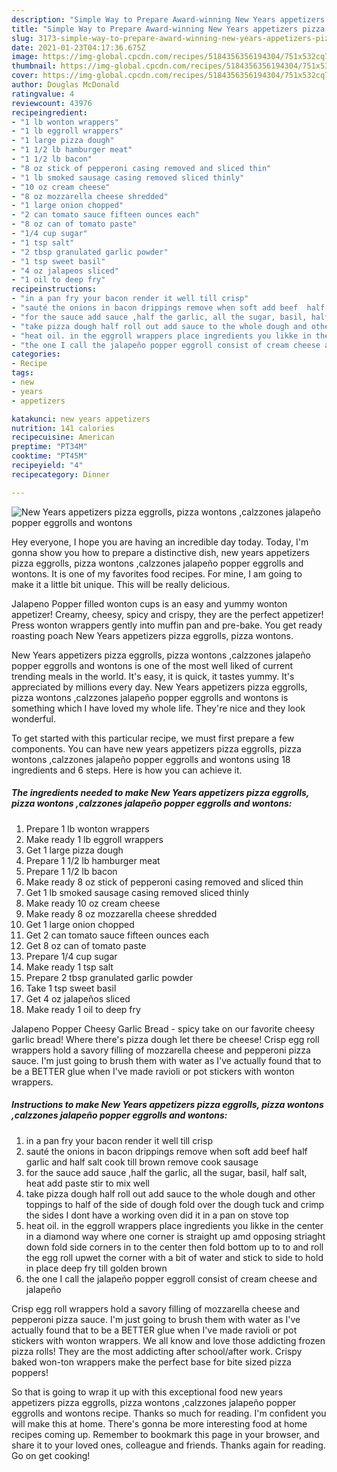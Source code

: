 ```yaml
---
description: "Simple Way to Prepare Award-winning New Years appetizers pizza eggrolls, pizza wontons ,calzzones jalapeño popper eggrolls and wontons"
title: "Simple Way to Prepare Award-winning New Years appetizers pizza eggrolls, pizza wontons ,calzzones jalapeño popper eggrolls and wontons"
slug: 3173-simple-way-to-prepare-award-winning-new-years-appetizers-pizza-eggrolls-pizza-wontons-calzzones-jalapeno-popper-eggrolls-and-wontons
date: 2021-01-23T04:17:36.675Z
image: https://img-global.cpcdn.com/recipes/5184356356194304/751x532cq70/new-years-appetizers-pizza-eggrolls-pizza-wontons-calzzones-jalapeno-popper-eggrolls-and-wontons-recipe-main-photo.jpg
thumbnail: https://img-global.cpcdn.com/recipes/5184356356194304/751x532cq70/new-years-appetizers-pizza-eggrolls-pizza-wontons-calzzones-jalapeno-popper-eggrolls-and-wontons-recipe-main-photo.jpg
cover: https://img-global.cpcdn.com/recipes/5184356356194304/751x532cq70/new-years-appetizers-pizza-eggrolls-pizza-wontons-calzzones-jalapeno-popper-eggrolls-and-wontons-recipe-main-photo.jpg
author: Douglas McDonald
ratingvalue: 4
reviewcount: 43976
recipeingredient:
- "1 lb wonton wrappers"
- "1 lb eggroll wrappers"
- "1 large pizza dough"
- "1 1/2 lb hamburger meat"
- "1 1/2 lb bacon"
- "8 oz stick of pepperoni casing removed and sliced thin"
- "1 lb smoked sausage casing removed sliced thinly"
- "10 oz cream cheese"
- "8 oz mozzarella cheese shredded"
- "1 large onion chopped"
- "2 can tomato sauce fifteen ounces each"
- "8 oz can of tomato paste"
- "1/4 cup sugar"
- "1 tsp salt"
- "2 tbsp granulated garlic powder"
- "1 tsp sweet basil"
- "4 oz jalapeos sliced"
- "1 oil to deep fry"
recipeinstructions:
- "in a pan fry your bacon render it well till crisp"
- "sauté the onions in bacon drippings remove when soft add beef  half garlic and half salt cook till brown remove cook sausage"
- "for the sauce add sauce ,half the garlic, all the sugar, basil, half salt, heat add paste stir to mix well"
- "take pizza dough half roll out add sauce to the whole dough and other toppings to half of the side of dough fold over the dough tuck and crimp the sides I dont have a working oven did it in a pan on stove top"
- "heat oil. in the eggroll wrappers place ingredients you likke in the center in a diamond way where one corner is straight up amd opposing striaght down fold side corners in to the center then fold bottom up to to and roll the egg roll upwet the corner with a bit of water and stick to side to hold in place deep fry till golden brown"
- "the one I call the jalapeño popper eggroll consist of cream cheese and jalapeño"
categories:
- Recipe
tags:
- new
- years
- appetizers

katakunci: new years appetizers 
nutrition: 141 calories
recipecuisine: American
preptime: "PT34M"
cooktime: "PT45M"
recipeyield: "4"
recipecategory: Dinner

---
```



![New Years appetizers pizza eggrolls, pizza wontons ,calzzones jalapeño popper eggrolls and wontons](https://img-global.cpcdn.com/recipes/5184356356194304/751x532cq70/new-years-appetizers-pizza-eggrolls-pizza-wontons-calzzones-jalapeno-popper-eggrolls-and-wontons-recipe-main-photo.jpg)

Hey everyone, I hope you are having an incredible day today. Today, I'm gonna show you how to prepare a distinctive dish, new years appetizers pizza eggrolls, pizza wontons ,calzzones jalapeño popper eggrolls and wontons. It is one of my favorites food recipes. For mine, I am going to make it a little bit unique. This will be really delicious.

Jalapeno Popper filled wonton cups is an easy and yummy wonton appetizer! Creamy, cheesy, spicy and crispy, they are the perfect appetizer! Press wonton wrappers gently into muffin pan and pre-bake. You get ready roasting poach New Years appetizers pizza eggrolls, pizza wontons.

New Years appetizers pizza eggrolls, pizza wontons ,calzzones jalapeño popper eggrolls and wontons is one of the most well liked of current trending meals in the world. It's easy, it is quick, it tastes yummy. It's appreciated by millions every day. New Years appetizers pizza eggrolls, pizza wontons ,calzzones jalapeño popper eggrolls and wontons is something which I have loved my whole life. They're nice and they look wonderful.


To get started with this particular recipe, we must first prepare a few components. You can have new years appetizers pizza eggrolls, pizza wontons ,calzzones jalapeño popper eggrolls and wontons using 18 ingredients and 6 steps. Here is how you can achieve it.

<!--inarticleads1-->

##### The ingredients needed to make New Years appetizers pizza eggrolls, pizza wontons ,calzzones jalapeño popper eggrolls and wontons:

1. Prepare 1 lb wonton wrappers
1. Make ready 1 lb eggroll wrappers
1. Get 1 large pizza dough
1. Prepare 1 1/2 lb hamburger meat
1. Prepare 1 1/2 lb bacon
1. Make ready 8 oz stick of pepperoni casing removed and sliced thin
1. Get 1 lb smoked sausage casing removed sliced thinly
1. Make ready 10 oz cream cheese
1. Make ready 8 oz mozzarella cheese shredded
1. Get 1 large onion chopped
1. Get 2 can tomato sauce fifteen ounces each
1. Get 8 oz can of tomato paste
1. Prepare 1/4 cup sugar
1. Make ready 1 tsp salt
1. Prepare 2 tbsp granulated garlic powder
1. Take 1 tsp sweet basil
1. Get 4 oz jalapeños sliced
1. Make ready 1 oil to deep fry


Jalapeno Popper Cheesy Garlic Bread - spicy take on our favorite cheesy garlic bread! Where there&#39;s pizza dough let there be cheese! Crisp egg roll wrappers hold a savory filling of mozzarella cheese and pepperoni pizza sauce. I&#39;m just going to brush them with water as I&#39;ve actually found that to be a BETTER glue when I&#39;ve made ravioli or pot stickers with wonton wrappers. 

<!--inarticleads2-->

##### Instructions to make New Years appetizers pizza eggrolls, pizza wontons ,calzzones jalapeño popper eggrolls and wontons:

1. in a pan fry your bacon render it well till crisp
1. sauté the onions in bacon drippings remove when soft add beef  half garlic and half salt cook till brown remove cook sausage
1. for the sauce add sauce ,half the garlic, all the sugar, basil, half salt, heat add paste stir to mix well
1. take pizza dough half roll out add sauce to the whole dough and other toppings to half of the side of dough fold over the dough tuck and crimp the sides I dont have a working oven did it in a pan on stove top
1. heat oil. in the eggroll wrappers place ingredients you likke in the center in a diamond way where one corner is straight up amd opposing striaght down fold side corners in to the center then fold bottom up to to and roll the egg roll upwet the corner with a bit of water and stick to side to hold in place deep fry till golden brown
1. the one I call the jalapeño popper eggroll consist of cream cheese and jalapeño


Crisp egg roll wrappers hold a savory filling of mozzarella cheese and pepperoni pizza sauce. I&#39;m just going to brush them with water as I&#39;ve actually found that to be a BETTER glue when I&#39;ve made ravioli or pot stickers with wonton wrappers. We all know and love those addicting frozen pizza rolls! They are the most addicting after school/after work. Crispy baked won-ton wrappers make the perfect base for bite sized pizza poppers! 

So that is going to wrap it up with this exceptional food new years appetizers pizza eggrolls, pizza wontons ,calzzones jalapeño popper eggrolls and wontons recipe. Thanks so much for reading. I'm confident you will make this at home. There's gonna be more interesting food at home recipes coming up. Remember to bookmark this page in your browser, and share it to your loved ones, colleague and friends. Thanks again for reading. Go on get cooking!
